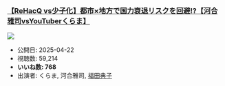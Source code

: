### [【ReHacQ vs少子化】都市×地方で国力衰退リスクを回避!?【河合雅司vsYouTuberくらま】](https://www.youtube.com/watch?v=uk3W4OR2KWM)
[![](https://img.youtube.com/vi/uk3W4OR2KWM/sddefault.jpg)](https://www.youtube.com/watch?v=uk3W4OR2KWM)
-   公開日: 2025-04-22
-   視聴数: 59,214
-   **いいね数: 768**
-   出演者: くらま, 河合雅司, [福田典子](/rehacq_fan/people/福田典子 "wikilink")
